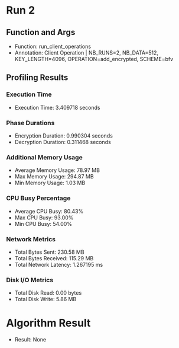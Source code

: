 # Run 2
## Function and Args
- Function: run_client_operations
- Annotation: Client Operation | NB_RUNS=2, NB_DATA=512, KEY_LENGTH=4096, OPERATION=add_encrypted, SCHEME=bfv
## Profiling Results
### Execution Time
- Execution Time: 3.409718 seconds
### Phase Durations
- Encryption Duration: 0.990304 seconds
- Decryption Duration: 0.311468 seconds
### Additional Memory Usage
- Average Memory Usage: 78.97 MB
- Max Memory Usage: 294.87 MB
- Min Memory Usage: 1.03 MB
### CPU Busy Percentage
- Average CPU Busy: 80.43%
- Max CPU Busy: 93.00%
- Min CPU Busy: 54.00%
### Network Metrics
- Total Bytes Sent: 230.58 MB
- Total Bytes Received: 115.29 MB
- Total Network Latency: 1.267195 ms
### Disk I/O Metrics
- Total Disk Read: 0.00 bytes
- Total Disk Write: 5.86 MB
# Algorithm Result
- Result: None
